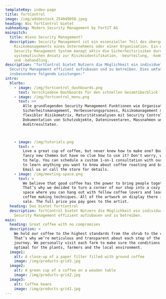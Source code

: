 ```yaml
---
templateKey: index-page
title: fortControl
image: /img/adobestock_254049050.jpeg
heading: Was fortControl bietet
subheading: Modern Security Management by FortIT AG
mainpitch:
  title: Wieso Security Management?
  description: Security Management ist ein essenzieller Teil des übergeordneten
    Risikomanagements eines Unternehmens oder einer Organisation. Ein wirksames
    Security Management System managt aktiv die Sicherheitsrisiken durch einen
    systematischen Ansatz zur Risikoidentifikation, -beurteilung, -kommunikation
    und -behandlung.
description: "fortControl bietet Nutzern die Möglichkeit ein individuelles
  Security Management effizient aufzubauen und zu betreiben. Dies umfasst
  insbesondere folgende Leistungen:"
intro:
  blurbs:
    - image: /img/fortcontrol_dashboards.png
      text: Verschiedene Dashboards für den schnellen Gesamtüberblick
    - image: /img/fortcontrol_menu.png
      text: >+
        Alle grundlegenden Security Management Funktionen wie Organisation
        Sicherheitsmanagement, Verbesserungsprozess, Risikomanagement mit
        flexibler Risikomatrix, Maturitätsanalysen mit Security Controls,
        Dokumentation von Schutzobjekte, Dateninventaren, Massnahmen und
        Auditresultaten.



    - image: /img/tutorials.png
      text: >
        Love a great cup of coffee, but never knew how to make one? Bought a
        fancy new Chemex but have no clue how to use it? Don't worry, we’re here
        to help. You can schedule a custom 1-on-1 consultation with our baristas
        to learn anything you want to know about coffee roasting and brewing.
        Email us or call the store for details.
    - image: /img/meeting-space.png
      text: >
        We believe that good coffee has the power to bring people together.
        That’s why we decided to turn a corner of our shop into a cozy meeting
        space where you can hang out with fellow coffee lovers and learn about
        coffee making techniques. All of the artwork on display there is for
        sale. The full price you pay goes to the artist.
  heading: Das bietet fortControl
  description: fortControl bietet Nutzern die Möglichkeit ein individuelles
    Security Management effizient aufzubauen und zu betreiben.
main:
  heading: Great coffee with no compromises
  description: >
    We hold our coffee to the highest standards from the shrub to the cup.
    That’s why we’re meticulous and transparent about each step of the coffee’s
    journey. We personally visit each farm to make sure the conditions are
    optimal for the plants, farmers and the local environment.
  image1:
    alt: A close-up of a paper filter filled with ground coffee
    image: /img/products-grid3.jpg
  image2:
    alt: A green cup of a coffee on a wooden table
    image: /img/products-grid2.jpg
  image3:
    alt: Coffee beans
    image: /img/products-grid1.jpg
---
```

